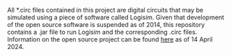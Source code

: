All *.circ files contained in this project are digital circuits that may be simulated using a piece of software called Logisim. Given that development of the open source software is suspended as of 2014, this repository contains a .jar file to run Logisim and the corresponding .circ files. Information on the open source project can be found [here](http://www.cburch.com/logisim/index.html) as of 14 April 2024.
